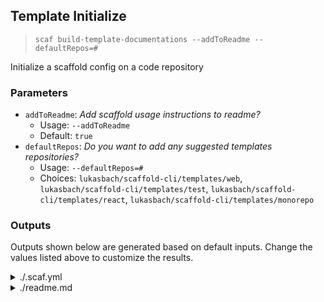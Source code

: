 ## Template Initialize

> `scaf build-template-documentations --addToReadme --defaultRepos=# `

Initialize a scaffold config on a code repository

### Parameters

* `addToReadme`: _Add scaffold usage instructions to readme?_
  * Usage: `--addToReadme`
  * Default: `true`
* `defaultRepos`: _Do you want to add any suggested templates repositories?_
  * Usage: `--defaultRepos=#`
  * Choices: `lukasbach/scaffold-cli/templates/web`, `lukasbach/scaffold-cli/templates/test`, `lukasbach/scaffold-cli/templates/react`, `lukasbach/scaffold-cli/templates/monorepo`

### Outputs

Outputs shown below are generated based on default inputs.
Change the values listed above to customize the results.

<details>
  <summary>./.scaf.yml</summary>
  
```
# List template repositories here. All templates in this repo will be added to the scaffold
# template scope. A template repository path is either a local path to a folder containing
# a "scaffold-templates.yml" file, or a github repo path of the form 
# "githubUser/githubRepo/path/to/folder" where this folder contains a "scaffold-templates.yml" file.
repositories:

# You can customize individual templates by specifying default values for parameter. A default
# value specified here will prevent scaffold from asking the parameter when calling the template
# within this repo.
# With the template-keys, you can either overwrite existing templates, or define new keys for templates
# that use an existing template as source.
# As an example, uncomment the code below and run `scaffold myReactRcTemplate`
templates:
  # myReactRcTemplate:
  #   source: lukasbach/scaffold-cli/templates/react/react-fc
  #   defaults:
  #     propsType: interface
  #     importReactSymbols: true
```
</details>
<details>
  <summary>./readme.md</summary>
  
```


## Scaffold Templates

You can use [scaffold-cli](https://github.com/lukasbach.com/scaffold-cli) to generate new files from
templates.

```bash
# Install with
npm i -g @lukasbach/scaffold

# To create a new file from a template:
scaf template-name

# List available templates:
scaf list
```
```
</details>

### Used Actions

When run in default settings, the following actions are used:

```

```